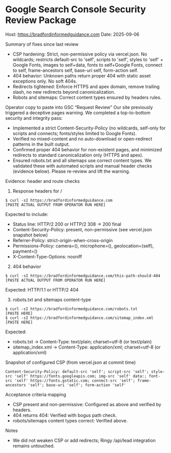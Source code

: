 # Google Search Console Security Review Package

Host: https://bradfordinformedguidance.com
Date: 2025-09-06

Summary of fixes since last review
- CSP hardening: Strict, non-permissive policy via vercel.json. No wildcards; restricts default-src to 'self', scripts to 'self', styles to 'self' + Google Fonts, images to self+data, fonts to self+Google Fonts, connect to self, frame-ancestors self, base-uri self, form-action self.
- 404 behavior: Unknown paths return proper 404 with static asset exceptions only. No soft 404s.
- Redirects tightened: Enforce HTTPS and apex domain, remove trailing slash, no new redirects beyond canonicalization.
- Robots and sitemaps: Correct content types ensured by headers rules.

Operator copy to paste into GSC “Request Review”
Our site previously triggered a deceptive pages warning. We completed a top-to-bottom security and integrity pass:
- Implemented a strict Content-Security-Policy (no wildcards, self-only for scripts and connects; fonts/styles limited to Google Fonts).
- Verified no mixed-content and no auto-download or open-redirect patterns in the built output.
- Confirmed proper 404 behavior for non-existent pages, and minimized redirects to standard canonicalization only (HTTPS and apex).
- Ensured robots.txt and all sitemaps use correct content types.
We validated these with automated scripts and manual header checks (evidence below). Please re-review and lift the warning.

Evidence: header and route checks

1) Response headers for /
```
$ curl -sI https://bradfordinformedguidance.com
[PASTE ACTUAL OUTPUT FROM OPERATOR RUN HERE]
```
Expected to include:
- Status line: HTTP/2 200 or HTTP/2 308 -> 200 final
- Content-Security-Policy: present, non-permissive (see vercel.json snapshot below)
- Referrer-Policy: strict-origin-when-cross-origin
- Permissions-Policy: camera=(), microphone=(), geolocation=(self), payment=()
- X-Content-Type-Options: nosniff

2) 404 behavior
```
$ curl -sI https://bradfordinformedguidance.com/this-path-should-404
[PASTE ACTUAL OUTPUT FROM OPERATOR RUN HERE]
```
Expected: HTTP/1.1 or HTTP/2 404

3) robots.txt and sitemaps content-type
```
$ curl -sI https://bradfordinformedguidance.com/robots.txt
[PASTE HERE]
$ curl -sI https://bradfordinformedguidance.com/sitemap_index.xml
[PASTE HERE]
```
Expected:
- robots.txt -> Content-Type: text/plain; charset=utf-8 (or text/plain)
- sitemap_index.xml -> Content-Type: application/xml; charset=utf-8 (or application/xml)

Snapshot of configured CSP (from vercel.json at commit time)
```
Content-Security-Policy: default-src 'self'; script-src 'self'; style-src 'self' https://fonts.googleapis.com; img-src 'self' data:; font-src 'self' https://fonts.gstatic.com; connect-src 'self'; frame-ancestors 'self'; base-uri 'self'; form-action 'self'
```

Acceptance criteria mapping
- CSP present and non-permissive: Configured as above and verified by headers.
- 404 returns 404: Verified with bogus path check.
- robots/sitemaps content types correct: Verified above.

Notes
- We did not weaken CSP or add redirects; Ringy /api/lead integration remains untouched.
